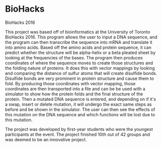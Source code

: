 # BioHacks
BioHacks 2016

This project was based off of bioinformatics at the University of Toronto BioHacks 2016. This program allows the user to input a DNA sequence, and the program can then transcribe the sequence into mRNA and translate it into amino acids. Based off the amino acids and protein sequence, it can predict whether the structure will be alpha-helix or a beta pleated sheet by looking at the frequencies of the bases. The program then produces coordinates of where the sequence moves to create those structures and the folding nature of proteins. It does this with vector mappings by looking and comparing the distance of sulfur atoms that will create disulfide bonds. Disulfide bonds are very prominent in protein structure and cause them to fold. By producing those coordinates with vector mapping, those coordinates are then transported into a file and can be be used with a simulator to show how the protein folds and the final structure of the protein. Then a mutated DNA sequence is entered, and depending on if it's a swap, insert or delete mutation, it will undergo the exact same steps as before and be shown in the simulator. The user can then see the effects of this mutation on the DNA sequence and which functions will be lost due to this mutation.

The project was developed by first-year students who were the youngest participants at the event. The project finished 10th out of 42 groups and was deemed to be an innovative project.
